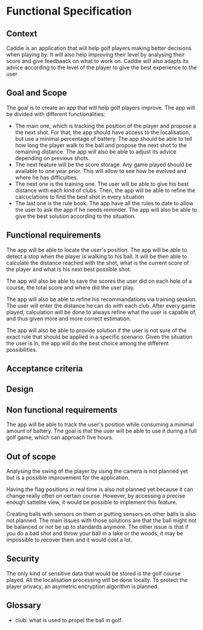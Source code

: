 # Functional Specification

## Context

Caddie is an application that will help golf players making better decisions when playing by. It will also help improving their level by analysing their score and give feedbaack on what to work on. Caddie will also adapts its advice according to the level of the player to give the best experience to the user

## Goal and Scope

The goal is to create an app that will help golf players improve. The app will be divided with different functionalities:

- The main one, which is tracking the position of the player and propose a the next shot. For that, the app should have access to the localisation, but use a minimal percentage of battery. The app should be able to tell how long the player walk to the ball and propose the next shot to the remaining distance. The app will also be able to adjust its advice depending on previous shots.
- The next feature will be the score storage. Any game played should be available to one year prior. This will allow to see how he evolved and where he has difficulties.
- The next one is the training one. The user will be able to give his best distance with each kind of clubs. Then, the app will be able to refine the calcuclations to find the best shot in every situation
- The last one is the rule book. The app have all the rules to date to allow the user to ask the app if he needs reminder. The app will also be able to give the best solution according to the situation.

## Functional requirements

The app will be able to locate the user's position. The app will be able to detect a stop when the player is walking to his ball. It will be then able to calculate the distance reached with the shot, what is the current score of the player and what is his next best possible shot. 

The app will also be able to save the scores the user did on each hole of a course, the total score and where did the user play.

The app will also be able to refine his recommandations via training session. The user will enter the distance he can do with each club. After every game played, calculation will be done to always refine what the user is capable of, and thus given more and more correct estimation.

The app will also be able to provide solution if the user is not sure of the exact rule that should be applied in a specific scenario. Given the situation the user is in, the app will do the best choice among the different possibilities.

## Acceptance criteria

## Design

## Non functional requirements

The app will be able to track the user's position while consuming a minimal amount of battery. The goal is that the user will be able to use it during a full golf game, which can approach five hours. 

## Out of scope

Analysing the swing of the player by using the camera is not planned yet but is a possible improvement for the application.

Having the flag positions in real time is also not planned yet because it can change really often on certain course. However, by accessing a precise enough sattelite view, it would be possible to implement this feature.

Creating balls with sensors on them or putting sensors on other balls is also not planned. The main issues with those solutions are that the ball might not be balanced or not be up to standards anymore. The other issue is that if you do a bad shot and throw your ball in a lake or the woods, it may be impossible to recover them and it would cost a lot.

## Security

The only kind of sensitive data that would be stored is the golf course played. All the localisation processing will be done locally. To protect the player privacy, an asymetric encryption algorithm is planned.

## Glossary

- club: what is used to propel the ball in golf.
